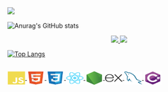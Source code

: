 
  <a href="https://www.linkedin.com/in/alexyamamoto//" alt="Linkedin" target="_blank">
  <img src="https://img.shields.io/badge/-Linkedin-0e76a8?style=for-the-badge&logo=Linkedin&logoColor=white&link=https://www.linkedin.com/in/alexyamamoto/ target="_blank"/></a>
 

![Anurag's GitHub stats](https://github-readme-stats.vercel.app/api?username=ydsoftware1979&hide=contribs,prs)

<div align="center">
  <a href="https://github.com/Keykrono">
   <img height="180em" src="https://github-readme-stats.vercel.app/api?username=ydsoftware1979&show_icons=true&theme=tokyonight&include_all_commits=true&count_private=true"/>
  <img height="180em" src="https://github-readme-stats.vercel.app/api/top-langs/?username=ydsoftware1979&layout=compact&langs_count=7&theme=tokyonight"/>
</div>



![Top Langs](https://github-readme-stats.vercel.app/api/top-langs/?username=ydsoftware1979&hide_progress=true)


<div style="display: inline_block"><br>
  <img align="center" alt="vini-Js" height="30" width="40" src="https://raw.githubusercontent.com/devicons/devicon/master/icons/javascript/javascript-plain.svg">
 
  <img align="center" alt="icon-HTML" height="30" width="40" src="https://raw.githubusercontent.com/devicons/devicon/master/icons/html5/html5-original.svg">
  <img align="center" alt="icon-CSS" height="30" width="40" src="https://raw.githubusercontent.com/devicons/devicon/master/icons/css3/css3-original.svg">
  <img align="center" alt="icon-react" height="30" width="40" src="https://raw.githubusercontent.com/devicons/devicon/master/icons/react/react-original.svg">
  <img align="center" alt="icon-nodejs" height="30" width="40" src="https://raw.githubusercontent.com/devicons/devicon/master/icons/nodejs/nodejs-original.svg">
  <img align="center" alt="icon-express" height="30" width="40" src="https://raw.githubusercontent.com/devicons/devicon/master/icons/express/express-original.svg">
    <img align="center" alt="icon-Mysql" height="30" width="40" src="https://raw.githubusercontent.com/devicons/devicon/master/icons/mysql/mysql-original.svg">
  
 <img align="center" alt="vini-Csharp" height="30" width="40" src="https://raw.githubusercontent.com/devicons/devicon/master/icons/csharp/csharp-original.svg">
